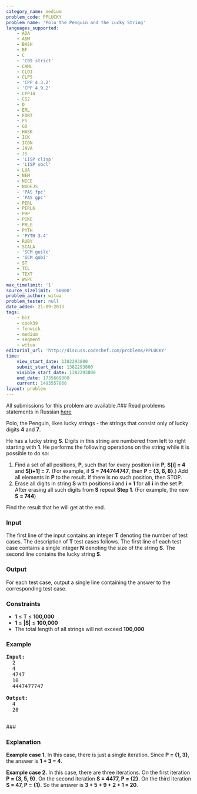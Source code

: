 ```yaml
---
category_name: medium
problem_code: PPLUCKY
problem_name: 'Polo the Penguin and the Lucky String'
languages_supported:
    - ADA
    - ASM
    - BASH
    - BF
    - C
    - 'C99 strict'
    - CAML
    - CLOJ
    - CLPS
    - 'CPP 4.3.2'
    - 'CPP 4.9.2'
    - CPP14
    - CS2
    - D
    - ERL
    - FORT
    - FS
    - GO
    - HASK
    - ICK
    - ICON
    - JAVA
    - JS
    - 'LISP clisp'
    - 'LISP sbcl'
    - LUA
    - NEM
    - NICE
    - NODEJS
    - 'PAS fpc'
    - 'PAS gpc'
    - PERL
    - PERL6
    - PHP
    - PIKE
    - PRLG
    - PYTH
    - 'PYTH 3.4'
    - RUBY
    - SCALA
    - 'SCM guile'
    - 'SCM qobi'
    - ST
    - TCL
    - TEXT
    - WSPC
max_timelimit: '1'
source_sizelimit: '50000'
problem_author: witua
problem_tester: null
date_added: 21-09-2013
tags:
    - bit
    - cook39
    - fenwick
    - medium
    - segment
    - witua
editorial_url: 'http://discuss.codechef.com/problems/PPLUCKY'
time:
    view_start_date: 1382293800
    submit_start_date: 1382293800
    visible_start_date: 1382293800
    end_date: 1735669800
    current: 1493557860
layout: problem
---
```

All submissions for this problem are available.###  Read problems statements in Russian [here](http://www.codechef.com/download/translated/COOK39/russian/PPLUCKY.pdf)

Polo, the Penguin, likes lucky strings - the strings that consist only of lucky digits **4** and **7**.

He has a lucky string **S**. Digits in this string are numbered from left to right starting with **1**. He performs the following operations on the string while it is possible to do so:

1. Find a set of all positions, **P,** such that for every position **i** in **P,** **S\[i\] = 4** and **S\[i+1\] = 7**. (For example, if **S = 744744747**, then **P = {3, 6, 8}**.) Add all elements in **P** to the result. If there is no such position, then STOP.
2. Erase all digits in string **S** with positions **i** and **i + 1** for all **i** in the set **P**. After erasing all such digits from **S** repeat **Step 1**. (For example, the new **S** **= 744**)

Find the result that he will get at the end.

### Input

 The first line of the input contains an integer **T** denoting the number of test cases. The description of **T** test cases follows. The first line of each test case contains a single integer **N** denoting the size of the string **S**. The second line contains the lucky string **S**.

### Output

For each test case, output a single line containing the answer to the corresponding test case.

### Constraints

- **1** ≤ **T** ≤ **100,000**
- **1** ≤ **|S|** ≤ **100,000**
- The total length of all strings will not exceed **100,000**

### Example

<pre><b>Input:</b>
  2
  4
  4747
  10
  4447477747
  
<b>Output:</b>
  4
  20

</pre>###  
### Explanation

**Example case 1.** In this case, there is just a single iteration. Since **P = {1, 3}**, the answer is **1 + 3 = 4**.

**Example case 2.** In this case, there are three iterations. On the first iteration **P = {3, 5, 9}**. On the second iteration **S = 4477, P = {2}**. On the third iteration **S = 47, P = {1}**. So the answer is **3 + 5 + 9 + 2 + 1 = 20**.
